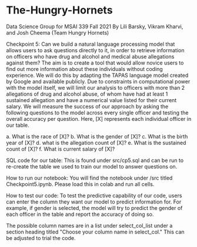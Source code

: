 # The-Hungry-Hornets
Data Science Group for MSAI 339 Fall 2021
By Lili Barsky, Vikram Kharvi, and Josh Cheema (Team
Hungry Hornets)

Checkpoint 5:
Can we build a natural language processing model that allows users to ask questions
directly to it, in order to retrieve information on officers who have drug and
alcohol and medical abuse allegations against them? The aim is to create a tool that
would allow novice users to find out more information about these individuals without
coding experience. We will do this by adapting the TAPAS language model created
by Google and available publicly. Due to constraints in computational power with
the model itself, we will limit our analysis to officers with more than 2
allegations of drug and alcohol abuse, of whom have had at least 1 sustained
allegation and have a numerical value listed for their current salary.
We will measure the success of our approach by asking the following questions
to the model across every single officer and testing the overall accuracy per
question. Here, [X] represents each individual officer in our table.

a.	What is the race of [X]?
b.	What is the gender of [X]?
c.	What is the birth year of [X]?
d.	what is the allegation count of [X]?
e.	What is the sustained count of [X]?
f.	What is current salary of [X]?

SQL code for our table:
This is found under src/cp5.sql and can be run to re-create the table we used
to train our model to answer questions on.

How to run our notebook:
You will find the notebook under /src titled Checkpoint5.ipynb. Please load this in
colab and run all cells.

How to test our code:
To test the predictive capability of our code, users can enter the column they want
our model to predict information for. For example, if gender is selected, the
model will try to predict the gender of each officer in the table and report the
accuracy of doing so.

The possible column names are in a list under select_col_list under a section heading
titled "Choose your column name in select_col." This can be adjusted to trial the code. 
